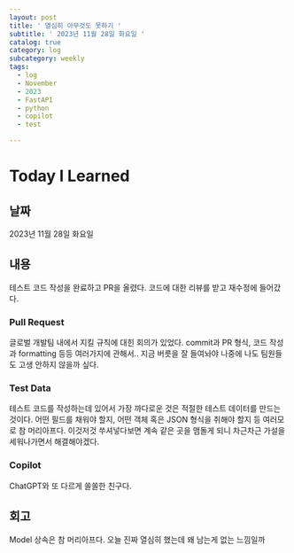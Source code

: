 ```yaml
---
layout: post
title: ' 열심히 아무것도 못하기 '
subtitle: ' 2023년 11월 28일 화요일 '
catalog: true
category: log
subcategory: weekly
tags:
  - log
  - November
  - 2023
  - FastAPI
  - python
  - copilot
  - test

---
```


# Today I Learned

## 날짜

2023년 11월 28일 화요일

## 내용

테스트 코드 작성을 완료하고 PR을 올렸다. 코드에 대한 리뷰를 받고 재수정에 들어갔다.

### Pull Request

글로벌 개발팀 내에서 지킬 규칙에 대힌 회의가 있었다. commit과 PR 형식, 코드 작성과 formatting 등등 여러가지에 관해서.. 지금 버릇을 잘 들여놔야 나중에 나도 팀원들도 고생 안하지 않을까 싶다.

### Test Data

테스트 코드를 작성하는데 있어서 가장 까다로운 것은 적절한 테스트 데이터를 만드는 것이다. 어떤 필드를 채워야 할지, 어떤 객체 혹은 JSON 형식을 취해야 할지 등 여러모로 참 머리아프다. 이것저것 쑤셔넣다보면 계속 같은 곳을 맴돌게 되니 차근차근 가설을 세워나가면서 해결해야겠다.

### Copilot

ChatGPT와 또 다르게 쏠쏠한 친구다.

## 회고

Model 상속은 참 머리아프다. 오늘 진짜 열심히 했는데 왜 남는게 없는 느낌일까